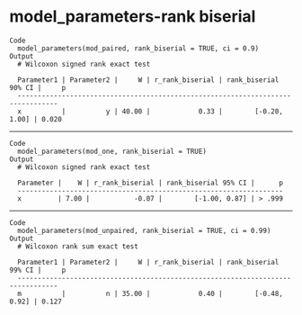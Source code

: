 # model_parameters-rank biserial

    Code
      model_parameters(mod_paired, rank_biserial = TRUE, ci = 0.9)
    Output
      # Wilcoxon signed rank exact test
      
      Parameter1 | Parameter2 |     W | r_rank_biserial | rank_biserial 90% CI |     p
      --------------------------------------------------------------------------------
      x          |          y | 40.00 |            0.33 |        [-0.20, 1.00] | 0.020

---

    Code
      model_parameters(mod_one, rank_biserial = TRUE)
    Output
      # Wilcoxon signed rank exact test
      
      Parameter |    W | r_rank_biserial | rank_biserial 95% CI |      p
      ------------------------------------------------------------------
      x         | 7.00 |           -0.07 |        [-1.00, 0.87] | > .999

---

    Code
      model_parameters(mod_unpaired, rank_biserial = TRUE, ci = 0.99)
    Output
      # Wilcoxon rank sum exact test
      
      Parameter1 | Parameter2 |     W | r_rank_biserial | rank_biserial 99% CI |     p
      --------------------------------------------------------------------------------
      m          |          n | 35.00 |            0.40 |        [-0.48, 0.92] | 0.127

